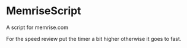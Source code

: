 # MemriseScript
A script for memrise.com

For the speed review put the timer a bit higher otherwise it goes to fast.
